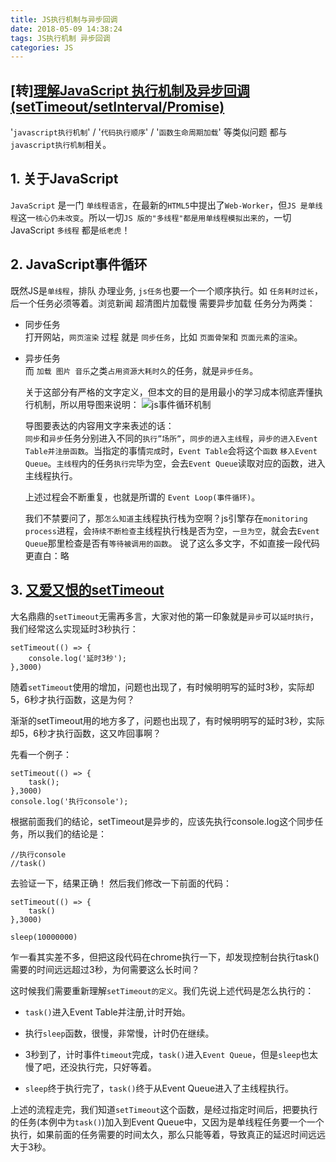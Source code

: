 ```yaml
---
title: JS执行机制与异步回调
date: 2018-05-09 14:38:24
tags: JS执行机制 异步回调
categories: JS
---
```

## [转][理解JavaScript 执行机制及异步回调(setTimeout/setInterval/Promise)](https://blog.csdn.net/haoaiqian/article/details/78622651)
'`javascript执行机制`' / '`代码执行顺序`' / '`函数生命周期加载`' 等类似问题 都与`javascript执行机制`相关。

## 1. 关于JavaScript
`JavaScript` 是一门 `单线程语言`，在最新的`HTML5`中提出了`Web-Worker`，但`JS 是单线程`这一`核心仍未改变`。所以一切`JS 版的"多线程"都是用单线程模拟出来的`，一切 JavaScript `多线程` 都是`纸老虎`！

## 2. JavaScript事件循环
既然JS是`单线程`，排队 办理业务, `js任务`也要一个一个顺序执行。如 `任务耗时过长`，后一个任务必须等着。浏览新闻 超清图片加载慢 需要异步加载 任务分为两类：
+ 同步任务\
打开网站，`网页渲染` 过程 就是 `同步任务`，比如 `页面骨架`和 `页面元素`的`渲染`。
+ 异步任务\
  而 `加载 图片 音乐`之类`占用资源大耗时久`的任务，就是`异步任务`。
  
  关于这部分有严格的文字定义，但本文的目的是用最小的学习成本彻底弄懂执行机制，所以用导图来说明：
  ![js事件循环机制](https://img-blog.csdn.net/20171124105726497?watermark/2/text/aHR0cDovL2Jsb2cuY3Nkbi5uZXQvaGFvYWlxaWFu/font/5a6L5L2T/fontsize/400/fill/I0JBQkFCMA==/dissolve/70/gravity/SouthEast)
  
  导图要表达的内容用文字来表述的话：<br>
`同步`和`异步`任务分别进入不同的`执行”场所”`，`同步的进入主线程`，`异步的进入Event Table并注册函数`。当指定的事情`完成`时，`Event Table`会将这个`函数` `移入Event Queue`。`主线程`内的任务`执行完`毕为空，会去`Event Queue`读取对应的函数，进入主线程执行。

  上述过程会不断重复，也就是所谓的 `Event Loop(事件循环)`。

  我们不禁要问了，那`怎么知道`主线程执行栈为空啊？js引擎存在`monitoring process`进程，会`持续不断检查`主线程执行栈是否为空，`一旦为空`，就会去`Event Queue`那里检查是否有`等待被调用的函数`。 
说了这么多文字，不如直接一段代码更直白：略

## 3. [又爱又恨的setTimeout](https://juejin.im/post/59e85eebf265da430d571f89)

大名鼎鼎的`setTimeout`无需再多言，大家对他的第一印象就是`异步`可以`延时执行`，我们经常这么实现延时3秒执行：
````
setTimeout(() => {
    console.log('延时3秒');
},3000)
````

随着`setTimeout`使用的增加，问题也出现了，有时候明明写的延时3秒，实际却5，6秒才执行函数，这是为何？

渐渐的setTimeout用的地方多了，问题也出现了，有时候明明写的延时3秒，实际却5，6秒才执行函数，这又咋回事啊？

先看一个例子：
````
setTimeout(() => {
    task();
},3000)
console.log('执行console');
````

根据前面我们的结论，setTimeout是异步的，应该先执行console.log这个同步任务，所以我们的结论是：
````
//执行console
//task()
````

去验证一下，结果正确！
然后我们修改一下前面的代码：
````
setTimeout(() => {
    task()
},3000)

sleep(10000000)
````
乍一看其实差不多，但把这段代码在chrome执行一下，却发现控制台执行task()需要的时间远远超过3秒，为何需要这么长时间？

这时候我们需要重新理解`setTimeout的定义`。我们先说上述代码是怎么执行的：

+ `task()`进入Event Table并注册,计时开始。

+ 执行`sleep`函数，很慢，非常慢，计时仍在继续。

+ 3秒到了，计时事件`timeout`完成，`task()`进入`Event Queue`，但是`sleep`也太慢了吧，还没执行完，只好等着。

+ `sleep`终于执行完了，`task()`终于从Event Queue进入了主线程执行。

上述的流程走完，我们知道`setTimeout`这个函数，是经过指定时间后，把要执行的任务(本例中为`task()`)加入到Event Queue中，又因为是单线程任务要一个一个执行，如果前面的任务需要的时间太久，那么只能等着，导致真正的延迟时间远远大于3秒。
